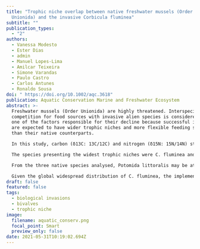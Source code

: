 ```yaml
---
title: "Trophic niche overlap between native freshwater mussels (Order:
  Unionida) and the invasive Corbicula fluminea"
subtitle: ""
publication_types:
  - "2"
authors:
  - Vanessa Modesto
  - Ester Dias
  - admin
  - Manuel Lopes-Lima
  - Amilcar Teixeira
  - Simone Varandas
  - Paulo Castro
  - Carlos Antunes
  - Ronaldo Sousa
doi: " https://doi.org/10.1002/aqc.3618"
publication: Aquatic Conservation Marine and Freshwater Ecosystem
abstract: >-
  Freshwater mussels (Order Unionida) are highly threatened. Interspecific
  competition for food sources with invasive alien species is considered to be
  one of the factors responsible for their decline because successful invaders
  are expected to have wider trophic niches and more flexible feeding strategies
  than their native counterparts.

  In this study, carbon (δ13C: 13C/12C) and nitrogen (δ15N: 15N/14N) stable isotopes were used to investigate the trophic niche overlap between the native freshwater mussel species, Anodonta anatina, Potomida littoralis, and Unio delphinus, and the invasive bivalve Corbicula fluminea living in sympatry in the Tua basin (south-west Europe).

  The species presenting the widest trophic niches were C. fluminea and A. anatina, which indicate that they have broader diets than U. delphinus and P. littoralis. Nonetheless, all the species assimilated microphytobenthos, sediment organic matter, and detritus derived from vascular plants, although with interspecific variability in the assimilated proportions of each source. The trophic niche of the invasive species overlapped with the trophic niche of all the native species, with the extent varying between sites and according to the species.

  From the three native species analysed, Potomida littoralis may be at a higher risk for competition for food with C. fluminea in the Tua basin, if food sources become limited, because this native mussel presented the narrowest trophic niche across sites and the highest probability of overlapping with the trophic niche of C. fluminea.

  Given the global widespread distribution of C. fluminea, the implementation of management measures devoted to the control or even eradication of this invasive alien species should be a conservation priority given its potential for competition with highly threatened native freshwater mussels.
draft: false
featured: false
tags:
  - biological invasions
  - bivalves
  - trophic niche
image:
  filename: aquatic_conserv.png
  focal_point: Smart
  preview_only: false
date: 2021-05-31T10:19:02.694Z
---
```

